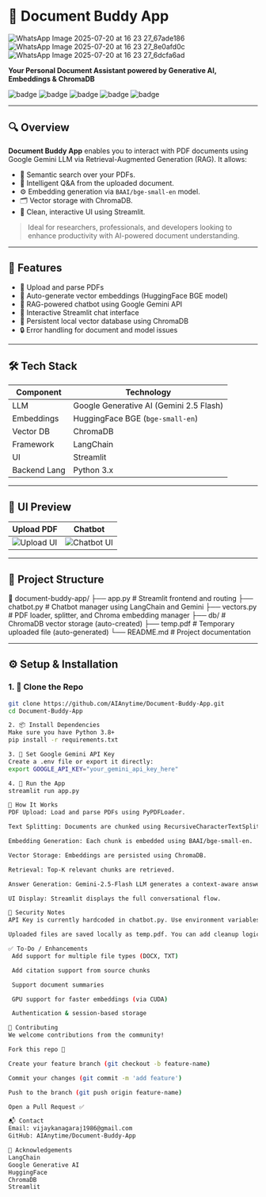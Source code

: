 # 📄 Document Buddy App
![WhatsApp Image 2025-07-20 at 16 23 27_67ade186](https://github.com/user-attachments/assets/de52147a-c1ce-49f6-a764-30d3596494de)
![WhatsApp Image 2025-07-20 at 16 23 27_8e0afd0c](https://github.com/user-attachments/assets/0dae3841-8195-4817-927b-9580e2bc5270)
![WhatsApp Image 2025-07-20 at 16 23 27_6dcfa6ad](https://github.com/user-attachments/assets/1de323e0-647d-4ef4-97e0-5b266b5d52eb)

**Your Personal Document Assistant powered by Generative AI, Embeddings & ChromaDB**

![badge](https://img.shields.io/badge/LLM-Gemini--2.5--Flash-blue) ![badge](https://img.shields.io/badge/Embeddings-BAAI%2Fbge--small--en-green) ![badge](https://img.shields.io/badge/Framework-LangChain-orange) ![badge](https://img.shields.io/badge/Frontend-Streamlit-red) ![badge](https://img.shields.io/badge/DB-Chroma-purple)

---

## 🔍 Overview

**Document Buddy App** enables you to interact with PDF documents using Google Gemini LLM via Retrieval-Augmented Generation (RAG). It allows:
- 🧠 Semantic search over your PDFs.
- 💬 Intelligent Q&A from the uploaded document.
- ⚙️ Embedding generation via `BAAI/bge-small-en` model.
- 🗂️ Vector storage with ChromaDB.
- 🎨 Clean, interactive UI using Streamlit.

> Ideal for researchers, professionals, and developers looking to enhance productivity with AI-powered document understanding.

---

## 🚀 Features

- 📂 Upload and parse PDFs
- 🔄 Auto-generate vector embeddings (HuggingFace BGE model)
- 🧠 RAG-powered chatbot using Google Gemini API
- 💬 Interactive Streamlit chat interface
- 💾 Persistent local vector database using ChromaDB
- 🔒 Error handling for document and model issues

---

## 🛠️ Tech Stack

| Component       | Technology                             |
|----------------|-----------------------------------------|
| LLM            | Google Generative AI (Gemini 2.5 Flash) |
| Embeddings     | HuggingFace BGE (`bge-small-en`)        |
| Vector DB      | ChromaDB                                |
| Framework      | LangChain                               |
| UI             | Streamlit                               |
| Backend Lang   | Python 3.x                              |

---

## 📸 UI Preview

| Upload PDF | Chatbot |
|------------|---------|
| ![Upload UI](https://via.placeholder.com/300x200?text=Upload+PDF+UI) | ![Chatbot UI](https://via.placeholder.com/300x200?text=Chatbot+UI) |

---

## 📂 Project Structure
📁 document-buddy-app/
├── app.py # Streamlit frontend and routing
├── chatbot.py # Chatbot manager using LangChain and Gemini
├── vectors.py # PDF loader, splitter, and Chroma embedding manager
├── db/ # ChromaDB vector storage (auto-created)
├── temp.pdf # Temporary uploaded file (auto-generated)
└── README.md # Project documentation

---

## ⚙️ Setup & Installation

### 1. 🧬 Clone the Repo
```bash
git clone https://github.com/AIAnytime/Document-Buddy-App.git
cd Document-Buddy-App

2. 📦 Install Dependencies
Make sure you have Python 3.8+
pip install -r requirements.txt

3. 🔑 Set Google Gemini API Key
Create a .env file or export it directly:
export GOOGLE_API_KEY="your_gemini_api_key_here"

4. 🚀 Run the App
streamlit run app.py

🧠 How It Works
PDF Upload: Load and parse PDFs using PyPDFLoader.

Text Splitting: Documents are chunked using RecursiveCharacterTextSplitter.

Embedding Generation: Each chunk is embedded using BAAI/bge-small-en.

Vector Storage: Embeddings are persisted using ChromaDB.

Retrieval: Top-K relevant chunks are retrieved.

Answer Generation: Gemini-2.5-Flash LLM generates a context-aware answer.

UI Display: Streamlit displays the full conversational flow.

🔐 Security Notes
API Key is currently hardcoded in chatbot.py. Use environment variables or python-dotenv for secure usage.

Uploaded files are saved locally as temp.pdf. You can add cleanup logic or use a temp directory.

✅ To-Do / Enhancements
 Add support for multiple file types (DOCX, TXT)

 Add citation support from source chunks

 Support document summaries

 GPU support for faster embeddings (via CUDA)

 Authentication & session-based storage

🤝 Contributing
We welcome contributions from the community!

Fork this repo 🍴

Create your feature branch (git checkout -b feature-name)

Commit your changes (git commit -m 'add feature')

Push to the branch (git push origin feature-name)

Open a Pull Request ✅

📬 Contact
Email: vijaykanagaraj1986@gmail.com
GitHub: AIAnytime/Document-Buddy-App

🌟 Acknowledgements
LangChain
Google Generative AI
HuggingFace
ChromaDB
Streamlit
